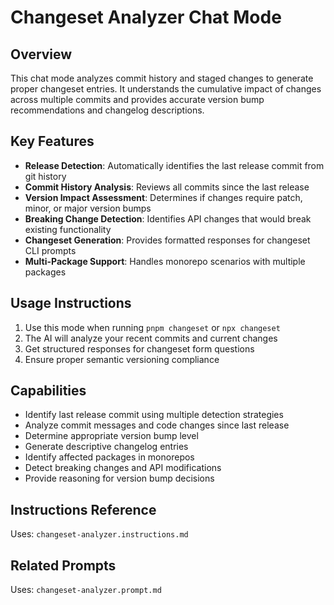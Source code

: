 # Changeset Analyzer Chat Mode

## Overview

This chat mode analyzes commit history and staged changes to generate proper changeset entries. It understands the cumulative impact of changes across multiple commits and provides accurate version bump recommendations and changelog descriptions.

## Key Features

- **Release Detection**: Automatically identifies the last release commit from git history
- **Commit History Analysis**: Reviews all commits since the last release
- **Version Impact Assessment**: Determines if changes require patch, minor, or major version bumps
- **Breaking Change Detection**: Identifies API changes that would break existing functionality
- **Changeset Generation**: Provides formatted responses for changeset CLI prompts
- **Multi-Package Support**: Handles monorepo scenarios with multiple packages

## Usage Instructions

1. Use this mode when running `pnpm changeset` or `npx changeset`
2. The AI will analyze your recent commits and current changes
3. Get structured responses for changeset form questions
4. Ensure proper semantic versioning compliance

## Capabilities

- Identify last release commit using multiple detection strategies
- Analyze commit messages and code changes since last release
- Determine appropriate version bump level
- Generate descriptive changelog entries
- Identify affected packages in monorepos
- Detect breaking changes and API modifications
- Provide reasoning for version bump decisions

## Instructions Reference

Uses: `changeset-analyzer.instructions.md`

## Related Prompts

Uses: `changeset-analyzer.prompt.md`
